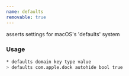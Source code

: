 ```yaml
---
name: defaults
removable: true
---
```

asserts settings for macOS's 'defaults' system


### Usage

```bash
* defaults domain key type value
> defaults com.apple.dock autohide bool true
```
